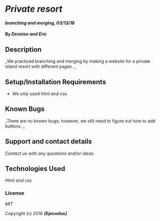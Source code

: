 # _Private resort_

#### _branching and merging, 03/13/18_

#### By _Dennise and Eric_

## Description

_We practiced branching and merging by making a website for a private island resort with different pages. _

## Setup/Installation Requirements

* _We only used html and css._

## Known Bugs

_There are no known bugs; however, we still need to figure out how to add buttons. _

## Support and contact details

_Contact us with any questions and/or ideas._

## Technologies Used

_Html and css_

### License

*MIT*

Copyright (c) 2018 **_{Epicodus}_**
